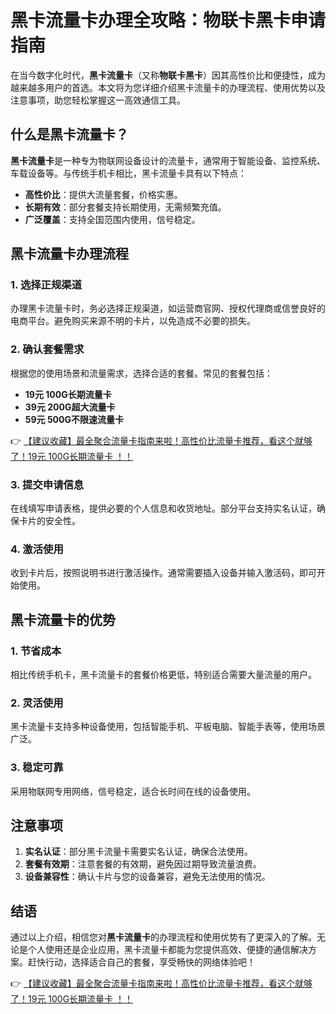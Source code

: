 # 黑卡流量卡办理全攻略：物联卡黑卡申请指南

在当今数字化时代，**黑卡流量卡**（又称**物联卡黑卡**）因其高性价比和便捷性，成为越来越多用户的首选。本文将为您详细介绍黑卡流量卡的办理流程、使用优势以及注意事项，助您轻松掌握这一高效通信工具。

## 什么是黑卡流量卡？

**黑卡流量卡**是一种专为物联网设备设计的流量卡，通常用于智能设备、监控系统、车载设备等。与传统手机卡相比，黑卡流量卡具有以下特点：

- **高性价比**：提供大流量套餐，价格实惠。
- **长期有效**：部分套餐支持长期使用，无需频繁充值。
- **广泛覆盖**：支持全国范围内使用，信号稳定。

## 黑卡流量卡办理流程

### 1. 选择正规渠道
办理黑卡流量卡时，务必选择正规渠道，如运营商官网、授权代理商或信誉良好的电商平台。避免购买来源不明的卡片，以免造成不必要的损失。

### 2. 确认套餐需求
根据您的使用场景和流量需求，选择合适的套餐。常见的套餐包括：
- **19元 100G长期流量卡**
- **39元 200G超大流量卡**
- **59元 500G不限速流量卡**

👉 [【建议收藏】最全聚合流量卡指南来啦！高性价比流量卡推荐，看这个就够了！19元 100G长期流量卡 ！！](https://bit.ly/Liuliangka)

### 3. 提交申请信息
在线填写申请表格，提供必要的个人信息和收货地址。部分平台支持实名认证，确保卡片的安全性。

### 4. 激活使用
收到卡片后，按照说明书进行激活操作。通常需要插入设备并输入激活码，即可开始使用。

## 黑卡流量卡的优势

### 1. 节省成本
相比传统手机卡，黑卡流量卡的套餐价格更低，特别适合需要大量流量的用户。

### 2. 灵活使用
黑卡流量卡支持多种设备使用，包括智能手机、平板电脑、智能手表等，使用场景广泛。

### 3. 稳定可靠
采用物联网专用网络，信号稳定，适合长时间在线的设备使用。

## 注意事项

1. **实名认证**：部分黑卡流量卡需要实名认证，确保合法使用。
2. **套餐有效期**：注意套餐的有效期，避免因过期导致流量浪费。
3. **设备兼容性**：确认卡片与您的设备兼容，避免无法使用的情况。

## 结语

通过以上介绍，相信您对**黑卡流量卡**的办理流程和使用优势有了更深入的了解。无论是个人使用还是企业应用，黑卡流量卡都能为您提供高效、便捷的通信解决方案。赶快行动，选择适合自己的套餐，享受畅快的网络体验吧！

👉 [【建议收藏】最全聚合流量卡指南来啦！高性价比流量卡推荐，看这个就够了！19元 100G长期流量卡 ！！](https://bit.ly/Liuliangka)